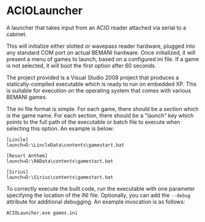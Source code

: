 # ACIOLauncher

A launcher that takes input from an ACIO reader attached via serial to a cabinet.

This will initialize either slotted or wavepass reader hardware, plugged into any standard COM port on actual BEMANI hardware. Once initialized, it will present a menu of games to launch, based on a configured ini file. If a game is not selected, it will boot the first option after 60 seconds.

The project provided is a Visual Studio 2008 project that produces a statically-compiled executable which is ready to run on embedded XP. This is suitable for execution on the operating system that comes with various BEMANI games.

The ini file format is simple. For each game, there should be a section which is the game name. For each section, there should be a "launch" key which points to the full path of the executable or batch file to execute when selecting this option. An example is below:

```
[Lincle]
launch=D:\LincleData\contents\gamestart.bat

[Resort Anthem]
launch=D:\RAData\contents\gamestart.bat

[Sirius]
launch=D:\Sirius\contents\gamestart.bat
```

To correctly execute the built code, run the executable with one parameter specifying the location of the INI file. Optionally, you can add the `--debug` attribute for additional debugging. An example invocation is as follows:

```
ACIOLauncher.exe games.ini
```